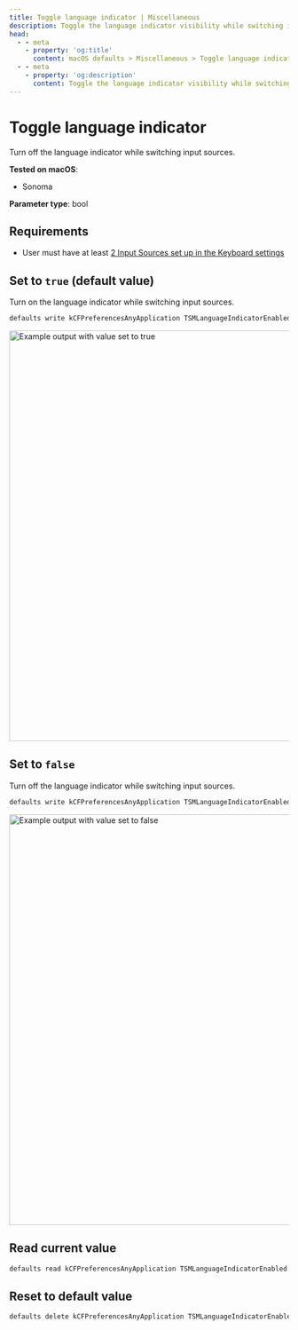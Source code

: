 ```yaml
---
title: Toggle language indicator | Miscellaneous
description: Toggle the language indicator visibility while switching input sources.
head:
  - - meta
    - property: 'og:title'
      content: macOS defaults > Miscellaneous > Toggle language indicator
  - - meta
    - property: 'og:description'
      content: Toggle the language indicator visibility while switching input sources.
---
```


# Toggle language indicator

Turn off the language indicator while switching input sources.

**Tested on macOS**:

  - Sonoma

**Parameter type**: bool

## Requirements

- User must have at least <a href="x-apple.systempreferences:com.apple.preference.keyboard?InputSources">2 Input Sources set up in the Keyboard settings</a>

## Set to `true` (default value)

Turn on the language indicator while switching input sources.

```bash
defaults write kCFPreferencesAnyApplication TSMLanguageIndicatorEnabled -bool "true"
```

<img
  src="./images/toggle-language-indicator/on.png"
  alt="Example output with value set to true"
  width="740" height="494" style="height: auto"
/>

## Set to `false`

Turn off the language indicator while switching input sources.

```bash
defaults write kCFPreferencesAnyApplication TSMLanguageIndicatorEnabled -bool "false"
```

<img
  src="./images/toggle-language-indicator/off.png"
  alt="Example output with value set to false"
  width="740" height="494" style="height: auto"
/>

## Read current value

```bash
defaults read kCFPreferencesAnyApplication TSMLanguageIndicatorEnabled
```

## Reset to default value

```bash
defaults delete kCFPreferencesAnyApplication TSMLanguageIndicatorEnabled
```
